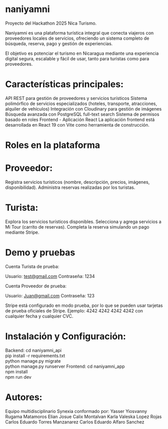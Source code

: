 # naniyamni
Proyecto del Hackathon 2025  Nica Turismo.

Naniyamni es una plataforma turística integral que conecta viajeros con proveedores locales de servicios, ofreciendo un sistema completo de búsqueda, reserva, pago y gestión de experiencias.

El objetivo es potenciar el turismo en Nicaragua mediante una experiencia digital segura, escalable y fácil de usar, tanto para turistas como para proveedores.

# Características principales:

API REST para gestión de proveedores y servicios turísticos
Sistema polimórfico de servicios especializados (hoteles, transporte, atracciones, alquiler de vehículos)
Integración con Cloudinary para gestión de imágenes
Búsqueda avanzada con PostgreSQL full-text search
Sistema de permisos basado en roles
Frontend - Aplicación React
La aplicación frontend está desarrollada en React 19 con Vite como herramienta de construcción. 

# Roles en la plataforma

# Proveedor:

Registra servicios turísticos (nombre, descripción, precios, imágenes, disponibilidad).
Administra reservas realizadas por los turistas.

# Turista:

Explora los servicios turísticos disponibles.
Selecciona y agrega servicios a Mi Tour (carrito de reservas).
Completa la reserva simulando un pago mediante Stripe.

# Demo y pruebas

Cuenta Turista de prueba:

Usuario: test@gmail.com
Contraseña: 1234

Cuenta Proveedor de prueba:

Usuario: Juan@gmail.com
Contraseña: 123

Stripe está configurado en modo prueba, por lo que se pueden usar tarjetas de prueba oficiales de Stripe.
Ejemplo: 4242 4242 4242 4242 con cualquier fecha y cualquier CVC.

# Instalación y Configuración:
Backend:
cd naniyamni_api  
pip install -r requirements.txt  
python manage.py migrate  
python manage.py runserver
Frontend:
cd naniyamni_app  
npm install  
npm run dev

# Autores:
Equipo multidisciplinario Synexia conformado por:
Yasser Yiosvanny Rugama Matamoros
Elian Josue Calix Montalvan
Karla Valeska Lopez Rojas
Carlos Eduardo Torres Manzanarez 
Carlos Eduardo Alfaro Sanchez
